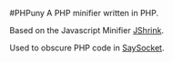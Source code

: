 #PHPuny
A PHP minifier written in PHP.

Based on the Javascript Minifier [JShrink](https://github.com/tedious/JShrink).

Used to obscure PHP code in [SaySocket](https://github.com/5290charlie/SaySocket).
